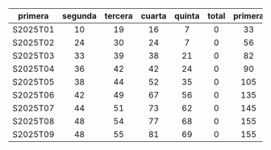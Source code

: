 |  primera  |  segunda  |  tercera  |  cuarta  |  quinta  |  total  |  primera  |
|:---------:|:---------:|:---------:|:--------:|:--------:|:-------:|:---------:|
| S2025T01  |    10     |    19     |    16    |    7     |    0    |    33     |
| S2025T02  |    24     |    30     |    24    |    7     |    0    |    56     |
| S2025T03  |    33     |    39     |    38    |    21    |    0    |    82     |
| S2025T04  |    36     |    42     |    42    |    24    |    0    |    90     |
| S2025T05  |    38     |    44     |    52    |    35    |    0    |    105    |
| S2025T06  |    42     |    49     |    67    |    56    |    0    |    135    |
| S2025T07  |    44     |    51     |    73    |    62    |    0    |    145    |
| S2025T08  |    48     |    54     |    77    |    68    |    0    |    155    |
| S2025T09  |    48     |    55     |    81    |    69    |    0    |    155    |